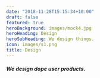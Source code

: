 ```yaml
---
date: "2018-11-28T15:15:34+10:00"
draft: false
featured: true
heroBackground: images/mock4.jpg
heroHeading: Design
heroSubHeading: We design things.  
icon: images/s1.png
title: Design
---
```


#####  We design dope user products.  
